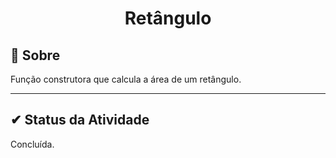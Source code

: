 <h1 align="center">Retângulo</h2>

## 🔧 Sobre

Função construtora que calcula a área de um retângulo.

---

##  ✔ Status da Atividade

Concluída.
